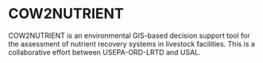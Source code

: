 # COW2NUTRIENT
COW2NUTRIENT is an environmental GIS-based decision support tool for the assessment of nutrient recovery systems in livestock facilities. This is a collaborative effort between USEPA-ORD-LRTD and USAL.
